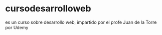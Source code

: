 # cursodesarrolloweb
es un curso sobre desarrollo web, impartido por el profe Juan de la Torre por Udemy
